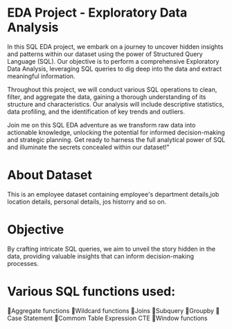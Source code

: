 #  EDA Project - Exploratory Data Analysis

In this SQL EDA project, we embark on a journey to uncover hidden insights and patterns within our dataset using the power of Structured Query Language (SQL). Our objective is to perform a comprehensive Exploratory Data Analysis, leveraging SQL queries to dig deep into the data and extract meaningful information.

Throughout this project, we will conduct various SQL operations to clean, filter, and aggregate the data, gaining a thorough understanding of its structure and characteristics. Our analysis will include descriptive statistics, data profiling, and the identification of key trends and outliers.

Join me on this SQL EDA adventure as we transform raw data into actionable knowledge, unlocking the potential for informed decision-making and strategic planning. Get ready to harness the full analytical power of SQL and illuminate the secrets concealed within our dataset!"


# About Dataset
This is an employee dataset containing employee's department details,job location details, personal details, jos historry and so on.

# Objective
By crafting intricate SQL queries, we aim to unveil the story hidden in the data, providing valuable insights that can inform decision-making processes.

# Various SQL functions used:
📌Aggregate functions
📌Wildcard functions
📌Joins
📌Subquery
📌Groupby
📌Case Statement
📌Commom Table Expression CTE
📌Window functions





